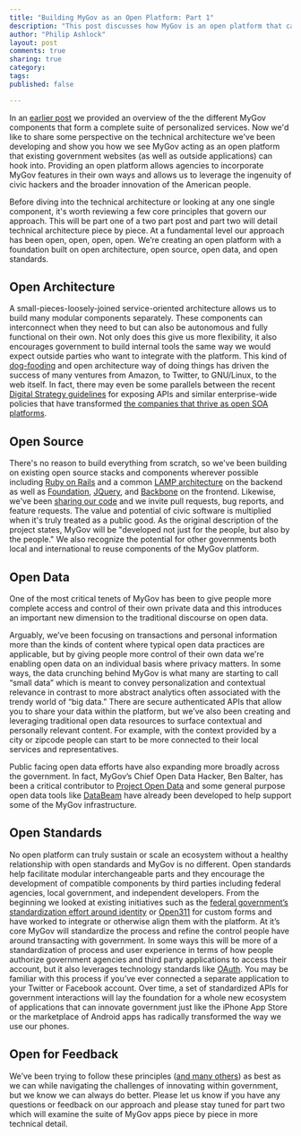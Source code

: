 ```yaml
---
title: "Building MyGov as an Open Platform: Part 1"
description: "This post discusses how MyGov is an open platform that can integrate with other applications and thus leverage outside innovation"
author: "Philip Ashlock"
layout: post
comments: true
sharing: true
category: 
tags: 
published: false

---
```


In an [earlier post](http://presidential-innovation-fellows.github.com/mygov/2012/09/18/your-filename/) we provided an overview of the the different MyGov components that form a complete suite of personalized services. Now we'd like to share some perspective on the technical architecture we've been developing and show you how we see MyGov acting as an open platform that existing government websites (as well as outside applications) can hook into. Providing an open platform allows agencies to incorporate MyGov features in their own ways and allows us to leverage the ingenuity of civic hackers and the broader innovation of the American people. 

Before diving into the technical architecture or looking at any one single component, it's worth reviewing a few core principles that govern our approach. This will be part one of a two part post and part two will detail technical architecture piece by piece. At a fundamental level our approach has been open, open, open, open. We’re creating an open platform with a foundation built on open architecture, open source, open data, and open standards. 


## Open Architecture

A small-pieces-loosely-joined service-oriented architecture allows us to build many modular components separately. These components can interconnect when they need to but can also be autonomous and fully functional on their own. Not only does this give us more flexibility, it also encourages government to build internal tools the same way we would expect outside parties who want to integrate with the platform. This kind of [dog-fooding](http://en.wikipedia.org/wiki/Eating_your_own_dog_food) and open architecture way of doing things has driven the success of many ventures from Amazon, to Twitter, to GNU/Linux, to the web itself. In fact, there may even be some parallels between the recent [Digital Strategy guidelines](http://www.whitehouse.gov/sites/default/files/omb/egov/digital-government/digital-government.html) for exposing APIs and similar enterprise-wide policies that have transformed [the companies that thrive as open SOA platforms](http://apievangelist.com/2012/01/12/the-secret-to-amazons-success-internal-apis/).

## Open Source

There's no reason to build everything from scratch, so we've been building on existing open source stacks and components wherever possible including [Ruby on Rails](http://rubyonrails.org/) and a common [LAMP architecture](http://en.wikipedia.org/wiki/LAMP_(software_bundle)) on the backend as well as [Foundation](http://foundation.zurb.com/), [JQuery](http://jquery.com/), and [Backbone](http://backbonejs.org/) on the frontend. Likewise, we've been [sharing our code](http://presidential-innovation-fellows.github.com/mygov/developer/) and we invite pull requests, bug reports, and feature requests. The value and potential of civic software is multiplied when it's truly treated as a public good. As the original description of the project states, MyGov will be "developed not just for the people, but also by the people." We also recognize the potential for other governments both local and international to reuse components of the MyGov platform. 

## Open Data 

One of the most critical tenets of MyGov has been to give people more complete access and control of their own private data and this introduces an important new dimension to the traditional discourse on open data.

Arguably, we’ve been focusing on transactions and personal information more than the kinds of content where typical open data practices are applicable, but by giving people more control of their own data we're enabling open data on an individual basis where privacy matters. In some ways, the data crunching behind MyGov is what many are starting to call “small data” which is meant to convey personalization and contextual relevance in contrast to more abstract analytics often associated with the trendy world of “big data.”  There are secure authenticated APIs that allow you to share your data within the platform, but we’ve also been creating and leveraging traditional open data resources to surface contextual and personally relevant content. For example, with the context provided by a city or zipcode people can start to be more connected to their local services and representatives.

Public facing open data efforts have also expanding more broadly across the government. In fact, MyGov’s Chief Open Data Hacker, Ben Balter, has been a critical contributor to [Project Open Data](http://project-open-data.github.com/) and some general purpose open data tools like [DataBeam](https://github.com/philipashlock/DataBeam) have already been developed to help support some of the MyGov infrastructure.

## Open Standards

No open platform can truly sustain or scale an ecosystem without a healthy relationship with open standards and MyGov is no different. Open standards help facilitate modular interchangeable parts and they encourage the development of compatible components by third parties including federal agencies, local government, and independent developers. From the beginning we looked at existing initiatives such as the [federal government’s standardization effort around identity](http://blog.idmanagement.gov/2012/10/what-are-ficam-technical-profiles-and.html) or [Open311](http://open311.org/) for custom forms and have worked to integrate or otherwise align them with the platform. At it’s core MyGov will standardize the process and refine the control people have around transacting with government. In some ways this will be more of a standardization of process and user experience in terms of how people authorize government agencies and third party applications to access their account, but it also leverages technology standards like [OAuth](http://oauth.net/). You may be familiar with this process if you’ve ever connected a separate application to your Twitter or Facebook account.  Over time, a set of standardized APIs for government interactions will lay the foundation for a whole new ecosystem of applications that can innovate government just like the iPhone App Store or the marketplace of Android apps has radically transformed the way we use our phones. 

## Open for Feedback

We’ve been trying to follow these principles ([and many others](http://presidential-innovation-fellows.github.com/mygov/2012/12/27/We-believe-Project-MyGov-principles/)) as best as we can while navigating the challenges of innovating within government, but we know we can always do better. Please let us know if you have any questions or feedback on our approach and please stay tuned for part two which will examine the suite of MyGov apps piece by piece in more technical detail.